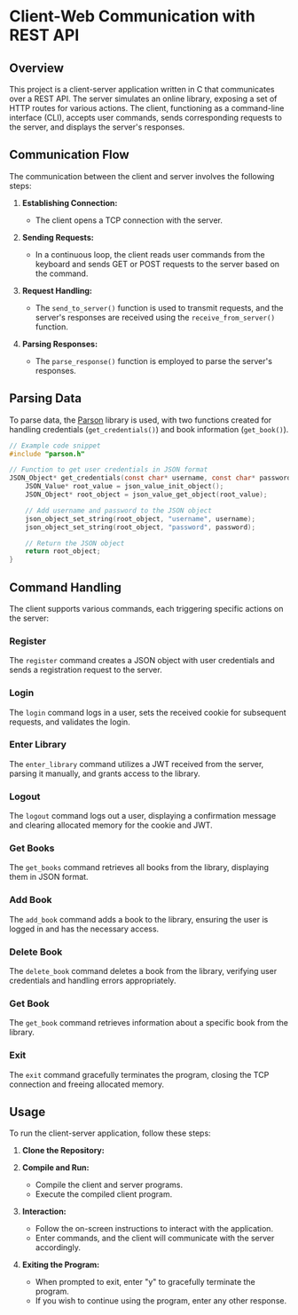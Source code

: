 # Client-Web Communication with REST API

## Overview

This project is a client-server application written in C that communicates over a REST API. The server simulates an online library, exposing a set of HTTP routes for various actions. The client, functioning as a command-line interface (CLI), accepts user commands, sends corresponding requests to the server, and displays the server's responses.

## Communication Flow

The communication between the client and server involves the following steps:

1. **Establishing Connection:**
   - The client opens a TCP connection with the server.

2. **Sending Requests:**
   - In a continuous loop, the client reads user commands from the keyboard and sends GET or POST requests to the server based on the command.

3. **Request Handling:**
   - The `send_to_server()` function is used to transmit requests, and the server's responses are received using the `receive_from_server()` function.

4. **Parsing Responses:**
   - The `parse_response()` function is employed to parse the server's responses.

## Parsing Data

To parse data, the [Parson](https://github.com/kgabis/parson) library is used, with two functions created for handling credentials (`get_credentials()`) and book information (`get_book()`).

```c
// Example code snippet
#include "parson.h"

// Function to get user credentials in JSON format
JSON_Object* get_credentials(const char* username, const char* password) {
    JSON_Value* root_value = json_value_init_object();
    JSON_Object* root_object = json_value_get_object(root_value);

    // Add username and password to the JSON object
    json_object_set_string(root_object, "username", username);
    json_object_set_string(root_object, "password", password);

    // Return the JSON object
    return root_object;
}
```

## Command Handling

The client supports various commands, each triggering specific actions on the server:

### Register

The `register` command creates a JSON object with user credentials and sends a registration request to the server.

### Login

The `login` command logs in a user, sets the received cookie for subsequent requests, and validates the login.

### Enter Library

The `enter_library` command utilizes a JWT received from the server, parsing it manually, and grants access to the library.

### Logout

The `logout` command logs out a user, displaying a confirmation message and clearing allocated memory for the cookie and JWT.

### Get Books

The `get_books` command retrieves all books from the library, displaying them in JSON format.

### Add Book

The `add_book` command adds a book to the library, ensuring the user is logged in and has the necessary access.

### Delete Book

The `delete_book` command deletes a book from the library, verifying user credentials and handling errors appropriately.

### Get Book

The `get_book` command retrieves information about a specific book from the library.

### Exit

The `exit` command gracefully terminates the program, closing the TCP connection and freeing allocated memory.

## Usage

To run the client-server application, follow these steps:

1. **Clone the Repository:**
  
2. **Compile and Run:**
   - Compile the client and server programs.
   - Execute the compiled client program.

3. **Interaction:**
   - Follow the on-screen instructions to interact with the application.
   - Enter commands, and the client will communicate with the server accordingly.

4. **Exiting the Program:**
   - When prompted to exit, enter "y" to gracefully terminate the program.
   - If you wish to continue using the program, enter any other response.
